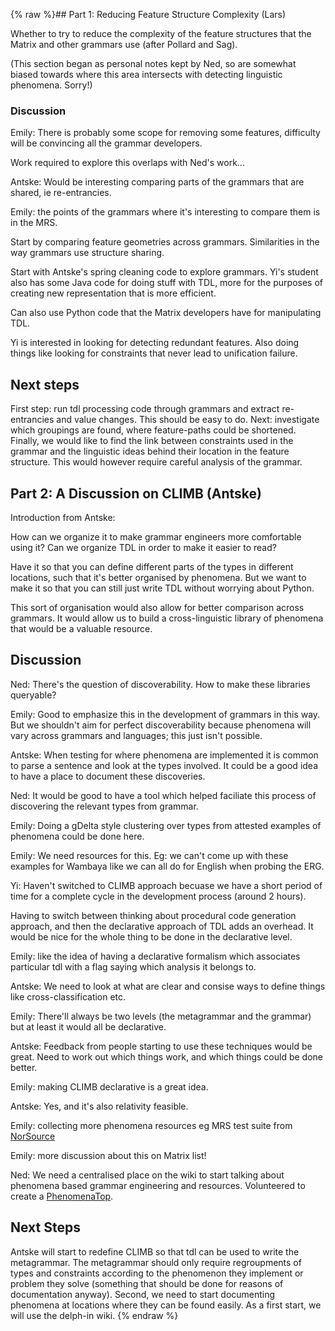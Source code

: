 {% raw %}## Part 1: Reducing Feature Structure Complexity (Lars)

Whether to try to reduce the complexity of the feature structures that
the Matrix and other grammars use (after Pollard and Sag).

(This section began as personal notes kept by Ned, so are somewhat
biased towards where this area intersects with detecting linguistic
phenomena. Sorry!)

### Discussion

Emily: There is probably some scope for removing some features,
difficulty will be convincing all the grammar developers.

Work required to explore this overlaps with Ned's work...

Antske: Would be interesting comparing parts of the grammars that are
shared, ie re-entrancies.

Emily: the points of the grammars where it's interesting to compare them
is in the MRS.

Start by comparing feature geometries across grammars. Similarities in
the way grammars use structure sharing.

Start with Antske's spring cleaning code to explore grammars. Yi's
student also has some Java code for doing stuff with TDL, more for the
purposes of creating new representation that is more efficient.

Can also use Python code that the Matrix developers have for
manipulating TDL.

Yi is interested in looking for detecting redundant features. Also doing
things like looking for constraints that never lead to unification
failure.

## Next steps

First step: run tdl processing code through grammars and extract
re-entrancies and value changes. This should be easy to do. Next:
investigate which groupings are found, where feature-paths could be
shortened. Finally, we would like to find the link between constraints
used in the grammar and the linguistic ideas behind their location in
the feature structure. This would however require careful analysis of
the grammar.

## Part 2: A Discussion on CLIMB (Antske)

Introduction from Antske:

How can we organize it to make grammar engineers more comfortable using
it? Can we organize TDL in order to make it easier to read?

Have it so that you can define different parts of the types in different
locations, such that it's better organised by phenomena. But we want to
make it so that you can still just write TDL without worrying about
Python.

This sort of organisation would also allow for better comparison across
grammars. It would allow us to build a cross-linguistic library of
phenomena that would be a valuable resource.

## Discussion

Ned: There's the question of discoverability. How to make these
libraries queryable?

Emily: Good to emphasize this in the development of grammars in this
way. But we shouldn't aim for perfect discoverability because phenomena
will vary across grammars and languages; this just isn't possible.

Antske: When testing for where phenomena are implemented it is common to
parse a sentence and look at the types involved. It could be a good idea
to have a place to document these discoveries.

Ned: It would be good to have a tool which helped faciliate this process
of discovering the relevant types from grammar.

Emily: Doing a gDelta style clustering over types from attested examples
of phenomena could be done here.

Emily: We need resources for this. Eg: we can't come up with these
examples for Wambaya like we can all do for English when probing the
ERG.

Yi: Haven't switched to CLIMB approach becuase we have a short period of
time for a complete cycle in the development process (around 2 hours).

Having to switch between thinking about procedural code generation
approach, and then the declarative approach of TDL adds an overhead. It
would be nice for the whole thing to be done in the declarative level.

Emily: like the idea of having a declarative formalism which associates
particular tdl with a flag saying which analysis it belongs to.

Antske: We need to look at what are clear and consise ways to define
things like cross-classification etc.

Emily: There'll always be two levels (the metagrammar and the grammar)
but at least it would all be declarative.

Antske: Feedback from people starting to use these techniques would be
great. Need to work out which things work, and which things could be
done better.

Emily: making CLIMB declarative is a great idea.

Antske: Yes, and it's also relativity feasible.

Emily: collecting more phenomena resources eg MRS test suite from
[NorSource](/NorSource)

Emily: more discussion about this on Matrix list!

Ned: We need a centralised place on the wiki to start talking about
phenomena based grammar engineering and resources. Volunteered to create
a [PhenomenaTop](https://blog.inductorsoftware.com/docsproto/home/PhenomenaTop).

## Next Steps

Antske will start to redefine CLIMB so that tdl can be used to write the
metagrammar. The metagrammar should only require regroupments of types
and constraints according to the phenomenon they implement or problem
they solve (something that should be done for reasons of documentation
anyway). Second, we need to start documenting phenomena at locations
where they can be found easily. As a first start, we will use the
delph-in wiki.
<update date omitted for speed>{% endraw %}